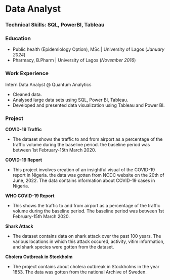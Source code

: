 # Data Analyst

### Technical Skills: SQL, PowerBI, Tableau

### Education
- Public health (Epidemiology Option), MSc | University of Lagos (_January 2024_)
- Pharmacy, B.Pharm | University of Lagos (_November 2016_)


### Work Experience
Intern Data Analyst @ Quantum Analytics
- Cleaned data.
- Analysed large data sets using SQL, Power BI, Tableau.
- Developed and presented data visualization using Tableau and Power BI.

### Project
**COVID-19 Traffic**
- The dataset shows the traffic to and from airport as a percentage of the traffic volume during the baseline period. the baseline period was between 1st February-15th March 2020.


**COVID-19 Report**
- This project involves creation of an insightful visual of the COVID-19 report in Nigeria. the data was gotten from NCDC website on the 20th of June, 2022. The data contains information about COVID-19 cases in Nigeria.

  
**WHO COVID-19 Report**
- This shows the traffic to and from airport as a percentage of the traffic volume during the baseline period. The baseline period was between 1st February-15th March 2020.

  
**Shark Attack**
- The dataset contains data on shark attack over the past 100 years. The various locations in which this attack occured, activity, vitim information, and shark species were gotten from the dataset.

  
**Cholera Outbreak in Stockholm**
- The project contains about cholera outbreak in Stockholms in the year 1853. The data was gotten from the national Archive of Sweden.
  
